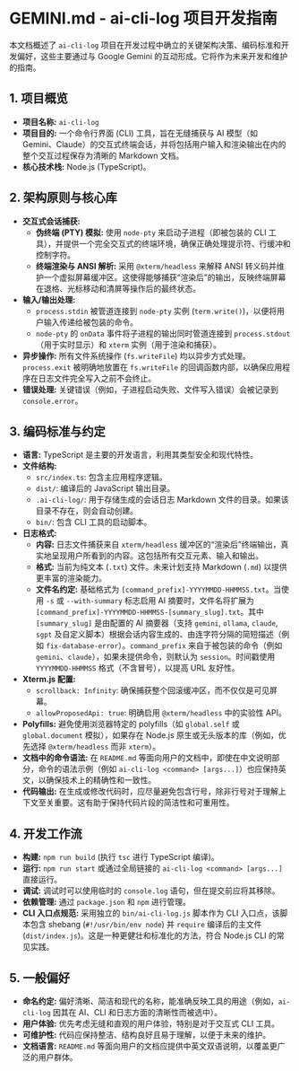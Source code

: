 # GEMINI.md - ai-cli-log 项目开发指南

本文档概述了 `ai-cli-log` 项目在开发过程中确立的关键架构决策、编码标准和开发偏好，这些主要通过与 Google Gemini 的互动形成。它将作为未来开发和维护的指南。

## 1. 项目概览

*   **项目名称:** `ai-cli-log`
*   **项目目的:** 一个命令行界面 (CLI) 工具，旨在无缝捕获与 AI 模型（如 Gemini、Claude）的交互式终端会话，并将包括用户输入和渲染输出在内的整个交互过程保存为清晰的 Markdown 文档。
*   **核心技术栈:** Node.js (TypeScript)。

## 2. 架构原则与核心库

*   **交互式会话捕获:**
    *   **伪终端 (PTY) 模拟:** 使用 `node-pty` 来启动子进程（即被包装的 CLI 工具），并提供一个完全交互式的终端环境，确保正确处理提示符、行缓冲和控制字符。
    *   **终端渲染与 ANSI 解析:** 采用 `@xterm/headless` 来解释 ANSI 转义码并维护一个虚拟屏幕缓冲区。这使得能够捕获“渲染后”的输出，反映终端屏幕在退格、光标移动和清屏等操作后的最终状态。
*   **输入/输出处理:**
    *   `process.stdin` 被管道连接到 `node-pty` 实例 (`term.write()`)，以便将用户输入传递给被包装的命令。
    *   `node-pty` 的 `onData` 事件将子进程的输出同时管道连接到 `process.stdout`（用于实时显示）和 `xterm` 实例（用于渲染和捕获）。
*   **异步操作:** 所有文件系统操作 (`fs.writeFile`) 均以异步方式处理。`process.exit` 被明确地放置在 `fs.writeFile` 的回调函数内部，以确保应用程序在日志文件完全写入之前不会终止。
*   **错误处理:** 关键错误（例如，子进程启动失败、文件写入错误）会被记录到 `console.error`。

## 3. 编码标准与约定

*   **语言:** TypeScript 是主要的开发语言，利用其类型安全和现代特性。
*   **文件结构:**
    *   `src/index.ts`: 包含主应用程序逻辑。
    *   `dist/`: 编译后的 JavaScript 输出目录。
    *   `.ai-cli-log/`: 用于存储生成的会话日志 Markdown 文件的目录。如果该目录不存在，则会自动创建。
    *   `bin/`: 包含 CLI 工具的启动脚本。
*   **日志格式:**
    *   **内容:** 日志文件捕获来自 `xterm/headless` 缓冲区的“渲染后”终端输出，真实地呈现用户所看到的内容。这包括所有交互元素、输入和输出。
    *   **格式:** 当前为纯文本 (`.txt`) 文件。未来计划支持 Markdown (`.md`) 以提供更丰富的渲染能力。
    *   **文件名约定:** 基础格式为 `[command_prefix]-YYYYMMDD-HHMMSS.txt`。当使用 `-s` 或 `--with-summary` 标志启用 AI 摘要时，文件名将扩展为 `[command_prefix]-YYYYMMDD-HHMMSS-[summary_slug].txt`。其中 `[summary_slug]` 是由配置的 AI 摘要器（支持 `gemini`, `ollama`, `claude`, `sgpt` 及自定义脚本）根据会话内容生成的、由连字符分隔的简短描述（例如 `fix-database-error`）。`command_prefix` 来自于被包装的命令（例如 `gemini`、`claude`），如果未提供命令，则默认为 `session`。时间戳使用 `YYYYMMDD-HHMMSS` 格式（不含冒号），以提高 URL 友好性。
*   **Xterm.js 配置:**
    *   `scrollback: Infinity`: 确保捕获整个回滚缓冲区，而不仅仅是可见屏幕。
    *   `allowProposedApi: true`: 明确启用 `@xterm/headless` 中的实验性 API。
*   **Polyfills:** 避免使用浏览器特定的 polyfills（如 `global.self` 或 `global.document` 模拟），如果存在 Node.js 原生或无头版本的库（例如，优先选择 `@xterm/headless` 而非 `xterm`）。
*   **文档中的命令语法:** 在 `README.md` 等面向用户的文档中，即使在中文说明部分，命令的语法示例（例如 `ai-cli-log <command> [args...]`）也应保持英文，以确保技术上的精确性和一致性。
*   **代码输出:** 在生成或修改代码时，应尽量避免包含行号，除非行号对于理解上下文至关重要。这有助于保持代码片段的简洁性和可重用性。

## 4. 开发工作流

*   **构建:** `npm run build` (执行 `tsc` 进行 TypeScript 编译)。
*   **运行:** `npm run start` 或通过全局链接的 `ai-cli-log <command> [args...]` 直接运行。
*   **调试:** 调试时可以使用临时的 `console.log` 语句，但在提交前应将其移除。
*   **依赖管理:** 通过 `package.json` 和 `npm` 进行管理。
*   **CLI 入口点规范:** 采用独立的 `bin/ai-cli-log.js` 脚本作为 CLI 入口点，该脚本包含 shebang (`#!/usr/bin/env node`) 并 `require` 编译后的主文件 (`dist/index.js`)。这是一种更健壮和标准化的方法，符合 Node.js CLI 的常见实践。

## 5. 一般偏好

*   **命名约定:** 偏好清晰、简洁和现代的名称，能准确反映工具的用途（例如，`ai-cli-log` 因其在 AI、CLI 和日志方面的清晰性而被选中）。
*   **用户体验:** 优先考虑无缝和直观的用户体验，特别是对于交互式 CLI 工具。
*   **可维护性:** 代码应保持整洁、结构良好且易于理解，以便于未来的维护。
*   **文档语言:** `README.md` 等面向用户的文档应提供中英文双语说明，以覆盖更广泛的用户群体。
